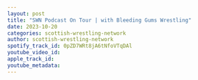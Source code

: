 ```yaml
---
layout: post
title: "SWN Podcast On Tour | with Bleeding Gums Wrestling"
date: 2023-10-20
categories: scottish-wrestling-network
author: scottish-wrestling-network
spotify_track_id: 0pZD7WRt8jA6tNfoVTqDAl
youtube_video_id: 
apple_track_id: 
youtube_metadata: 
---
```

